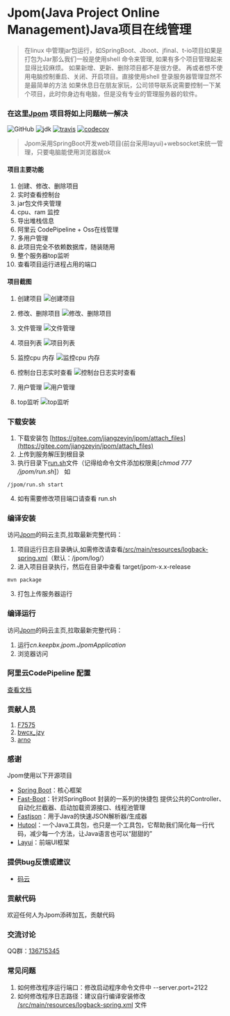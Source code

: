 # Jpom(Java Project Online Management)Java项目在线管理

> 在linux 中管理jar包运行，如SpringBoot、Jboot、jfinal、t-io项目如果是打包为Jar那么我们一般是使用shell 命令来管理, 
> 如果有多个项目管理起来显得比较麻烦。
> 如果新增、更新、删除项目都不是很方便。
> 再或者想不使用电脑控制重启、关闭、开启项目。直接使用shell 登录服务器管理显然不是最简单的方法
> 如果休息日在朋友家玩，公司领导联系说需要控制一下某个项目，此时你身边有电脑，但是没有专业的管理服务器的软件。


###  在这里[Jpom](https://gitee.com/jiangzeyin/jpom) 项目将如上问题统一解决

![GitHub](https://img.shields.io/github/license/jiangzeyin/jpom.svg?style=flat)
![jdk](https://img.shields.io/badge/JDK-1.8+-green.svg)
[![travis](https://travis-ci.org/jiangzeyin/jpom.svg?branch=master)](https://travis-ci.org/jiangzeyin/jpom)
[![codecov](https://codecov.io/gh/jiangzeyin/jpom/branch/master/graph/badge.svg)](https://codecov.io/gh/jiangzeyin/jpom)


> Jpom采用SpringBoot开发web项目(前台采用layui)+websocket来统一管理，只要电脑能使用浏览器就ok

#### 项目主要功能

1. 创建、修改、删除项目
2. 实时查看控制台
3. jar包文件夹管理
4. cpu、ram 监控
5. 导出堆栈信息
6. 阿里云 CodePipeline + Oss在线管理
7. 多用户管理
8. 此项目完全不依赖数据库，随装随用
9. 整个服务器top监听
10. 查看项目运行进程占用的端口


#### 项目截图

1. 创建项目
![创建项目](/doc/images/create.png)

2. 修改、删除项目
![修改、删除项目](/doc/images/edit_del.png)

3. 文件管理
![文件管理](/doc/images/file.png)

4. 项目列表
![项目列表](/doc/images/list.png)

5. 监控cpu 内存
![ 监控cpu 内存](/doc/images/cup_ram.png)

6. 控制台日志实时查看
![控制台日志实时查看](/doc/images/console.png)

7. 用户管理
![用户管理](/doc/images/user_list.png)

8. top监听
![top监听](/doc/images/top.png)

### 下载安装

1. 下载安装包 [https://gitee.com/jiangzeyin/jpom/attach_files](https://gitee.com/jiangzeyin/jpom/attach_files)
2. 上传到服务解压到根目录
3. 执行目录下[run.sh](/bin/run.sh)文件（记得给命令文件添加权限奥[*chmod  777 /jpom/run.sh*]）
如
```
/jpom/run.sh start
```
4. 如有需要修改项目端口请查看 run.sh
### 编译安装

访问[Jpom](https://gitee.com/jiangzeyin/jpom)的码云主页,拉取最新完整代码：
 
1. 项目运行日志目录确认,如需修改请查看[/src/main/resources/logback-spring.xml](/src/main/resources/logback-spring.xml)（默认：/jpom/log/）
2. 进入项目目录执行，然后在目录中查看 target/jpom-x.x-release
```
mvn package
```
3. 打包上传服务器运行

### 编译运行

访问[Jpom](https://gitee.com/jiangzeyin/jpom)的码云主页,拉取最新完整代码：

1. 运行*cn.keepbx.jpom.JpomApplication*
2. 浏览器访问

### 阿里云CodePipeline 配置

[查看文档](/doc/CodePipeline-Oss.md)

### 贡献人员
    
1.  [F7575](https://gitee.com/F7575)
2.  [bwcx_jzy](https://gitee.com/jiangzeyin)
3.  [arno](https://gitee.com/arnohand)

### 感谢
 Jpom使用以下开源项目
  - [Spring Boot](https://github.com/spring-projects/spring-boot)：核心框架
  - [Fast-Boot](https://gitee.com/jiangzeyin/common-parent)：针对SpringBoot 封装的一系列的快捷包 提供公共的Controller、自动化拦截器、启动加载资源接口、线程池管理
  - [Fastjson](https://github.com/alibaba/fastjson)：用于Java的快速JSON解析器/生成器
  - [Hutool](https://gitee.com/loolly/hutool)：一个Java工具包，也只是一个工具包，它帮助我们简化每一行代码，减少每一个方法，让Java语言也可以“甜甜的”
  - [Layui](https://gitee.com/sentsin/layui)：前端UI框架
  

### 提供bug反馈或建议

- [码云](https://gitee.com/jiangzeyin/jpom/issues)

### 贡献代码
  欢迎任何人为Jpom添砖加瓦，贡献代码
  
### 交流讨论

  QQ群：[136715345](https://shang.qq.com/wpa/qunwpa?idkey=93ff8d8a37a436b752fe38d32075bb1b32a8e0b3d3ff19d0b541ca840433f561)
  
  
### 常见问题

   1. 如何修改程序运行端口：修改启动程序命令文件中 --server.port=2122
   2. 如何修改程序日志路径：建议自行编译安装修改 [/src/main/resources/logback-spring.xml](/src/main/resources/logback-spring.xml) 文件
